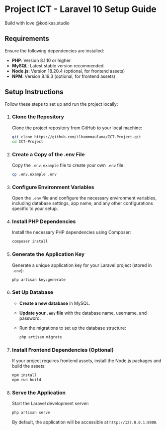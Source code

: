 # Project ICT - Laravel 10 Setup Guide
Build with love @kodikas.studio

## Requirements

Ensure the following dependencies are installed:

- **PHP**: Version 8.1.10 or higher
- **MySQL**: Latest stable version recommended
- **Node.js**: Version 18.20.4 (optional, for frontend assets)
- **NPM**: Version 8.19.3 (optional, for frontend assets)


## Setup Instructions

Follow these steps to set up and run the project locally:

1. ### Clone the Repository

   Clone the project repository from GitHub to your local machine:

   ```bash
   git clone https://github.com/ilhammmaulana/ICT-Project.git
   cd ICT-Project
   ```

2. ### Create a Copy of the .env File

   Copy the `.env.example` file to create your own `.env` file:

   ```bash
   cp .env.example .env
   ```

3. ### Configure Environment Variables

   Open the `.env` file and configure the necessary environment variables, including database settings, app name, and any other configurations specific to your setup.

4. ### Install PHP Dependencies

   Install the necessary PHP dependencies using Composer:

   ```bash
   composer install
   ```

5. ### Generate the Application Key

   Generate a unique application key for your Laravel project (stored in `.env`):

   ```bash
   php artisan key:generate
   ```

6. ### Set Up Database

   - **Create a new database** in MySQL.
   - **Update your `.env` file** with the database name, username, and password.
   - Run the migrations to set up the database structure:

     ```bash
     php artisan migrate
     ```

7. ### Install Frontend Dependencies (Optional)

   If your project requires frontend assets, install the Node.js packages and build the assets:

   ```bash
   npm install
   npm run build
   ```

8. ### Serve the Application

   Start the Laravel development server:

   ```bash
   php artisan serve
   ```

   By default, the application will be accessible at `http://127.0.0.1:8000`.



